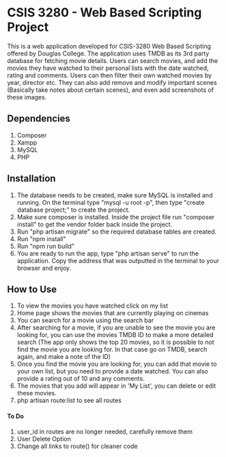 # CSIS 3280 - Web Based Scripting Project

This is a web application developed for CSIS-3280 Web Based Scripting offered by Douglas College. The application uses TMDB as its 3rd party database for fetching movie details. Users can search movies, and add the movies they have watched to their personal lists with the date watched, rating and comments. Users can then filter their own watched movies by year, director etc. They can also add remove and modify important scenes (Basically take notes about certain scenes), and even add screenshots of these images. 

## Dependencies
1. Composer
2. Xampp
3. MySQL
4. PHP

## Installation
1. The database needs to be created, make sure MySQL is installed and running. On the terminal type "mysql -u root -p", then type "create database project;" to create  the project.
2. Make sure composer is installed. Inside the project file run "composer install" to get the vendor folder back inside the project.
3. Run "php artisan migrate" so the required database tables are created.
4. Run "npm install"
5. Run "npm run build"
6. You are ready to run the app, type "php artisan serve" to run the application. Copy the address that was outputted in the terminal to your browser and enjoy.

## How to Use
1. To view the movies you have watched click on my list
2. Home page shows the movies that are currently playing on cinemas
3. You can search for a movie using the search bar
4. After searching for a movie, if you are unable to see the movie you are looking for, you can use the movies TMDB ID to make a more detailed search (The app only shows the top 20 movies, so it is possible to not find the movie you are looking for. In that case go on TMDB, search again, and make a note of the ID)
5. Once you find the movie you are looking for, you can add that movie to your own list, but you need to provide a date watched. You can also provide a rating out of 10 and any comments.
6. The movies that you add will appear in 'My List', you can delete or edit these movies.
7. php artisan route:list to see all routes

#### To Do
1. user_id in routes are no longer needed, carefully remove them
2. User Delete Option
3. Change all links to route() for cleaner code
